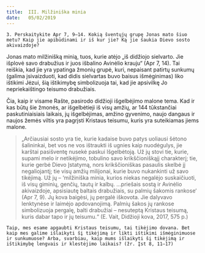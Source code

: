 ```yaml
---
title:  III. Milžiniška minia
date:   05/02/2019
---
```


`3. Perskaitykite Apr 7, 9–14. Kokią šventųjų grupę Jonas mato šiuo metu? Kaip jie apibūdinami ir iš kur jie? Ką jie šaukia Dievo sosto akivaizdoje?`

Jonas mato milžinišką minią, tuos, kurie atėjo „iš didžiojo sielvarto. Jie išplovė savo drabužius ir juos išbalino Avinėlio krauju“ (Apr 7, 14). Tai reiškia, kad jie yra ypatinga žmonių grupė, kuri, nepaisant patirtų sunkumų (galima įsivaizduoti, kad didis sielvartas buvo baisus išmėginimas) liko ištikimi Jėzui, šią ištikimybę simbolizuoja tai, kad jie apsivilkę Jo nepriekaištingo teisumo drabužiais.

Čia, kaip ir visame Rašte, pasirodo didžioji išgelbėjimo malone tema. Kad ir kas būtų šie žmonės, ar išgelbėtieji iš visų amžių, ar 144 tūkstančiai paskutiniaisiais laikais, jų išgelbėjimas, amžino gyvenimo, naujo dangaus ir naujos žemės viltis yra pagrįsti Kristaus teisumu, kuris yra suteikiamas jiems malone.

> <p></p>
> „Arčiausiai sosto yra tie, kurie kadaise buvo patys uoliausi šėtono šalininkai, bet vos ne vos ištraukti iš ugnies kaip nuodėgulys, jie karštai pasišventę nusekė paskui Išgelbėtoją. Už jų stovi tie, kurie, supami melo ir netikėjimo, tobulino savo krikščioniškąjį charakterį; tie, kurie gerbė Dievo Įstatymą, nors krikščioniškas pasaulis skelbė jį negaliojantį; tie visų amžių milijonai, kurie buvo nukankinti už savo tikėjimą. Už jų – ‘milžiniška minia, kurios niekas negalėjo suskaičiuoti, iš visų giminių, genčių, tautų ir kalbų. ...priešais sostą ir Avinėlio akivaizdoje, apsisiautę baltais drabužiais, su palmių šakomis rankose‘ (Apr 7, 9). Jų kova baigėsi, jų pergalė iškovota. Jie dalyvavo lenktynėse ir laimėjo apdovanojimą. Palmių šakos jų rankose simbolizuoja pergalę, balti drabužiai – nesuteptą Kristaus teisumą, kuris dabar tapo ir jų teisumu.“ (E. Vait, Didžioji kova, 2017, 575 p.)

`Taip, mes esame apgaubti Kristaus teisumu, tai tikėjimo dovana. Bet kaip mes galime išlaikyti šį tikėjimą ir likti ištikimi išmėginimuose ir sunkumuose? Arba, svarbiau, kaip mums išlaikyti šį tikėjimą ir ištikimybę lengvais ir klestėjimo laikais? (žr. Įst 8, 11–17)`
